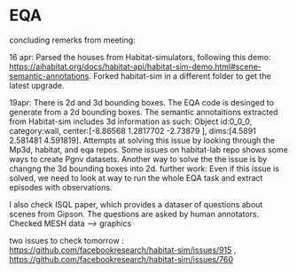 # EQA

concluding remerks from meeting: 

16 apr: Parsed the houses from Habitat-simulators, following this demo: https://aihabitat.org/docs/habitat-api/habitat-sim-demo.html#scene-semantic-annotations. Forked habitat-sim in a different folder to get the latest upgrade. 


19apr: There is 2d and 3d bounding boxes. The EQA code is desinged to generate from a 2d bounding boxes. The semantic annotaitions extracted from Habitat-sim includes 3d information as such: Object id:0_0_0, category:wall, center:[-8.86568    1.2817702 -2.73879  ], dims:[4.5891   2.581481 4.591819]. Attempts at solving this issue by looking through the Mp3d, habitat, and eqa repos. Some issues on habitat-lab repo shows some ways to create Pgnv datasets.  Another way to solve the the issue is by changng the 3d bounding boxes into 2d. further work: Even if this issue is solved, we need to look at way to run the whole EQA task and extract episodes with observations. 

I also check ISQL paper, which provides a dataser of questions about scenes from Gipson. The questions are asked by human annotators. 
Checked MESH data --> graphics

two issues to check tomorrow : https://github.com/facebookresearch/habitat-sim/issues/915 , https://github.com/facebookresearch/habitat-sim/issues/760 
